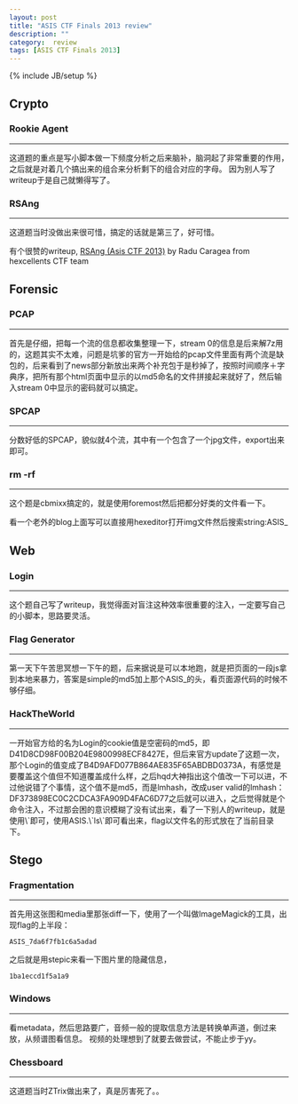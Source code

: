 ```yaml
---
layout: post
title: "ASIS CTF Finals 2013 review"
description: ""
category:  review
tags: [ASIS CTF Finals 2013]
---
```

{% include JB/setup %}
## Crypto

### Rookie Agent
<hr>
这道题的重点是写小脚本做一下频度分析之后来脑补，脑洞起了非常重要的作用，之后就是对着几个搞出来的组合来分析剩下的组合对应的字母。
因为别人写了writeup于是自己就懒得写了。

### RSAng
<hr>
这道题当时没做出来很可惜，搞定的话就是第三了，好可惜。

有个很赞的writeup, [RSAng (Asis CTF 2013)](http://koala.cs.pub.ro/hexcellents/wiki/writeups/asis_rsang) by Radu Caragea from hexcellents CTF team

## Forensic

### PCAP
<hr>
首先是仔细，把每一个流的信息都收集整理一下，stream 0的信息是后来解7z用的，这题其实不太难，问题是坑爹的官方一开始给的pcap文件里面有两个流是缺包的，后来看到了news部分新放出来两个补充包于是秒掉了，按照时间顺序＋字典序，把所有那个html页面中显示的以md5命名的文件拼接起来就好了，然后输入stream 0中显示的密码就可以搞定。

### SPCAP
<hr>
分数好低的SPCAP，貌似就4个流，其中有一个包含了一个jpg文件，export出来即可。

### rm -rf
<hr>
这个题是cbmixx搞定的，就是使用foremost然后把都分好类的文件看一下。

看一个老外的blog上面写可以直接用hexeditor打开img文件然后搜索string:ASIS_

## Web
### Login
<hr>
这个题自己写了writeup，我觉得面对盲注这种效率很重要的注入，一定要写自己的小脚本，思路要灵活。

### Flag Generator
<hr>
第一天下午苦思冥想一下午的题，后来据说是可以本地跑，就是把页面的一段js拿到本地来暴力，答案是simple的md5加上那个ASIS_的头，看页面源代码的时候不够仔细。

### HackTheWorld
<hr>
一开始官方给的名为Login的cookie值是空密码的md5，即D41D8CD98F00B204E9800998ECF8427E，但后来官方update了这题一次，那个Login的值变成了B4D9AFD077B864AE835F65ABDBD0373A，有感觉是要覆盖这个值但不知道覆盖成什么样，之后hqd大神指出这个值改一下可以进，不过他说错了个事情，这个值不是md5，而是lmhash，改成user valid的lmhash：DF373898EC0C2CDCA3FA909D4FAC6D77之后就可以进入，之后觉得就是个命令注入，不过那会困的意识模糊了没有试出来，看了一下别人的writeup，就是使用\`即可，使用ASIS.\`ls\`即可看出来，flag以文件名的形式放在了当前目录下。

## Stego
### Fragmentation
<hr>
首先用这张图和media里那张diff一下，使用了一个叫做ImageMagick的工具，出现flag的上半段：

	ASIS_7da6f7fb1c6a5adad

之后就是用stepic来看一下图片里的隐藏信息，

	1ba1eccd1f5a1a9
	
### Windows
<hr>
看metadata，然后思路要广，音频一般的提取信息方法是转换单声道，倒过来放，从频谱图看信息。
视频的处理想到了就要去做尝试，不能止步于yy。

### Chessboard
<hr>
这道题当时ZTrix做出来了，真是厉害死了。。




